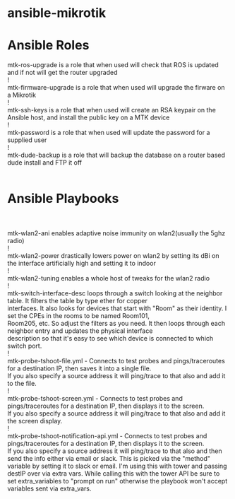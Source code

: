 # ansible-mikrotik
<h1>Ansible Roles</h1>
mtk-ros-upgrade is a role that when used will check that ROS is updated and if not will get the router upgraded<br>
!<br>
mtk-firmware-upgrade is a role that when used will upgrade the firware on a Mikrotik<br>
!<br>
mtk-ssh-keys is a role that when used will create an RSA keypair on the Ansible host, and install the public key on a MTK device<br>
!<br>
mtk-password is a role that when used will update the password for a supplied user<br>
!<br>
mtk-dude-backup is a role that will backup the database on a router based dude install and FTP it off<br><br>
<h1>Ansible Playbooks</h1><br><br>
mtk-wlan2-ani enables adaptive noise immunity on wlan2(usually the 5ghz radio)<br>
!<br>
mtk-wlan2-power drastically lowers power on wlan2 by setting its dBi on the interface artificially high and setting it to indoor<br>
!<br>
mtk-wlan2-tuning enables a whole host of tweaks for the wlan2 radio<br>
!<br>
mtk-switch-interface-desc loops through a switch looking at the neighbor table.  It filters the table by type ether for copper<br>
interfaces.  It also looks for devices that start with "Room" as their identity.  I set the CPEs in the rooms to be named Room101, <br>
Room205, etc.  So adjust the filters as you need.  It then loops through each neighbor entry and updates the physical interface<br>
description so that it's easy to see which device is connected to which switch port.<br>
!<br>
mtk-probe-tshoot-file.yml - Connects to test probes and pings/traceroutes for a destination IP, then saves it into a single file.<br>
If you also specify a source address it will ping/trace to that also and add it to the file.<br>
!<br>
mtk-probe-tshoot-screen.yml - Connects to test probes and pings/traceroutes for a destination IP, then displays it to the screen.<br>
If you also specify a source address it will ping/trace to that also and add it the screen display.<br>
!<br>
mtk-probe-tshoot-notification-api.yml - Connects to test probes and pings/traceroutes for a destination IP, then displays it to the screen.<br>
If you also specify a source address it will ping/trace to that also and then send the info either via email or slack.  This is picked via the "method" variable by setting it to slack or email.  I'm using this with tower and passing destIP over via extra vars.  While calling this with the tower API be sure to set extra_variables to "prompt on run" otherwise the playbook won't accept variables sent via extra_vars.<br>
